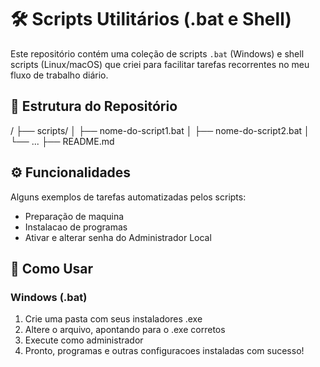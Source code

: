 # 🛠️ Scripts Utilitários (.bat e Shell)

Este repositório contém uma coleção de scripts `.bat` (Windows) e shell scripts (Linux/macOS) que criei para facilitar tarefas recorrentes no meu fluxo de trabalho diário.

## 📂 Estrutura do Repositório
/
├── scripts/
│ ├── nome-do-script1.bat
│ ├── nome-do-script2.bat
│ └── ...
├── README.md


## ⚙️ Funcionalidades

Alguns exemplos de tarefas automatizadas pelos scripts:

- Preparação de maquina
- Instalacao de programas
- Ativar e alterar senha do Administrador Local

## 🚀 Como Usar

### Windows (.bat)

1. Crie uma pasta com seus instaladores .exe
2. Altere o arquivo, apontando para o .exe corretos
3. Execute como administrador
4. Pronto, programas e outras configuracoes instaladas com sucesso!

